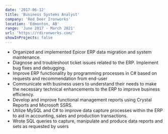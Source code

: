 ```yaml
---
date: '2017-06-12'
title: 'Business Systems Analyst'
company: 'Red Deer Ironworks'
location: 'Edmonton, AB'
range: 'June 2017 - March 2021'
url: 'https://rdironworks.com/'
showInProjects: false
---
```


- Organized and implemented Epicor ERP data migration and system maintenance.
- Diagnose and troubleshoot ticket issues related to the ERP. Implement bug fixes and debugging.
- Improve ERP functionality by programming processes in C# based on requests and recommendation from end-user
- Communicate with business users to understand their needs to make the necessary technical enhancements to the ERP to improve business efficiency.
- Develop and improve functional management reports using Crystal Reports and Microsoft SSRS.
- Utilize MySQL and C# to improve data capture processes within the ERP to aid in accounting, sales and production transactions.
- Wrote SQL queries to capture, manipulate and produce data reports and sets as requested by users
